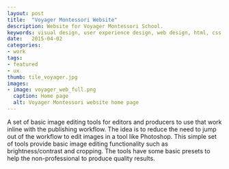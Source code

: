 ```yaml
---
layout: post
title:  "Voyager Montessori Website"
description: Website for Voyager Montessori School.
keywords: visual design, user experience design, web design, html, css
date:   2015-04-02
categories: 
- work
tags:
- featured
- ux
thumb: tile_voyager.jpg
images:
- image: voyager_web_full.png
  caption: Home page
  alt: Voyager Montessori website home page
---
```

A set of basic image editing tools for editors and producers to use that work inline with the publishing workflow. The idea is to reduce the need to jump out of the workflow to edit images in a tool like Photoshop. This simple set of tools provide basic image editing functionality such as brightness/contrast and cropping. The tools have some basic presets to help the non-professional to produce quality results.
